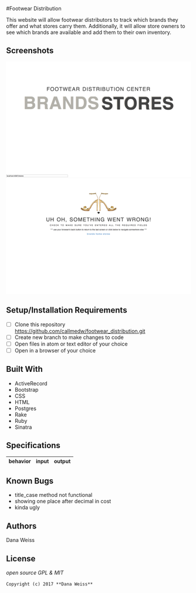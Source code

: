 #Footwear Distribution

This website will allow footwear distributors to track which brands they offer and what stores carry them. Additionally, it will allow store owners to see which brands are available and add them to their own inventory.

## Screenshots

![screenshot](public/img/screenshot_home.png)
![screenshot](public/img/screenshot_error.png)

## Setup/Installation Requirements

- [ ] Clone this repository https://github.com/callmedw/footwear_distribution.git
- [ ] Create new branch to make changes to code
- [ ] Open files in atom or text editor of your choice
- [ ] Open in a browser of your choice

## Built With

* ActiveRecord
* Bootstrap
* CSS
* HTML
* Postgres
* Rake
* Ruby
* Sinatra

## Specifications

| behavior |  input   |  output  |
|----------|:--------:|:--------:|

## Known Bugs
* title_case method not functional
* showing one place after decimal in cost
* kinda ugly

## Authors

Dana Weiss

## License

*open source GPL & MIT*

```
Copyright (c) 2017 **Dana Weiss**
```
